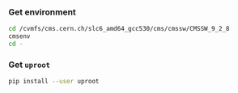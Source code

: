 

### Get environment

```bash
cd /cvmfs/cms.cern.ch/slc6_amd64_gcc530/cms/cmssw/CMSSW_9_2_8
cmsenv
cd -
```

### Get `uproot`
```bash
pip install --user uproot
```


